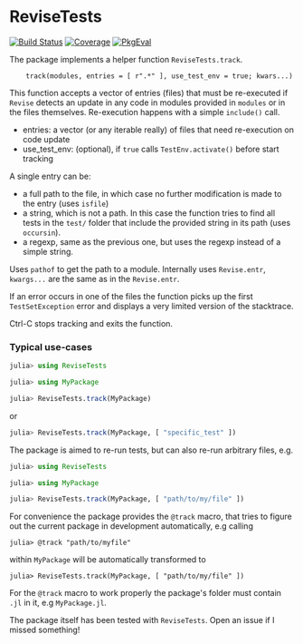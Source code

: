 # ReviseTests

[![Build Status](https://github.com/bvdmitri/ReviseTests.jl/actions/workflows/CI.yml/badge.svg?branch=main)](https://github.com/bvdmitri/ReviseTests.jl/actions/workflows/CI.yml?query=branch%3Amain)
[![Coverage](https://codecov.io/gh/bvdmitri/ReviseTests.jl/branch/main/graph/badge.svg)](https://codecov.io/gh/bvdmitri/ReviseTests.jl)
[![PkgEval](https://JuliaCI.github.io/NanosoldierReports/pkgeval_badges/R/ReviseTests.svg)](https://JuliaCI.github.io/NanosoldierReports/pkgeval_badges/report.html)

The package implements a helper function `ReviseTests.track`.

```
    track(modules, entries = [ r".*" ], use_test_env = true; kwars...)
```

This function accepts a vector of entries (files) that must be re-executed if `Revise` detects an update in any code in modules provided in `modules` or in the files themselves.
Re-execution happens with a simple `include()` call. 

- entries: a vector (or any iterable really) of files that need re-execution on code update
- use_test_env: (optional), if `true` calls `TestEnv.activate()` before start tracking

A single entry can be:
- a full path to the file, in which case no further modification is made to the entry (uses `isfile`)
- a string, which is not a path. In this case the function tries to find all tests in the `test/` folder that include the provided string in its path (uses `occursin`).
- a regexp, same as the previous one, but uses the regexp instead of a simple string.

Uses `pathof` to get the path to a module.
Internally uses `Revise.entr`, `kwargs...` are the same as in the `Revise.entr`.

If an error occurs in one of the files the function picks up the first `TestSetException` error and displays a very limited 
version of the stacktrace.

Ctrl-C stops tracking and exits the function.

### Typical use-cases

```julia
julia> using ReviseTests

julia> using MyPackage

julia> ReviseTests.track(MyPackage)
```
or
```julia
julia> ReviseTests.track(MyPackage, [ "specific_test" ])
```

The package is aimed to re-run tests, but can also re-run arbitrary files, e.g.

```julia
julia> using ReviseTests

julia> using MyPackage

julia> ReviseTests.track(MyPackage, [ "path/to/my/file" ])
```

For convenience the package provides the `@track` macro, that tries to figure out the current package in development automatically, e.g
calling 

```
julia> @track "path/to/myfile"
```

within `MyPackage` will be automatically transformed to

```
julia> ReviseTests.track(MyPackage, [ "path/to/my/file" ])
```

For the `@track` macro to work properly the package's folder must contain `.jl` in it, e.g `MyPackage.jl`.

The package itself has been tested with `ReviseTests`. Open an issue if I missed something!
